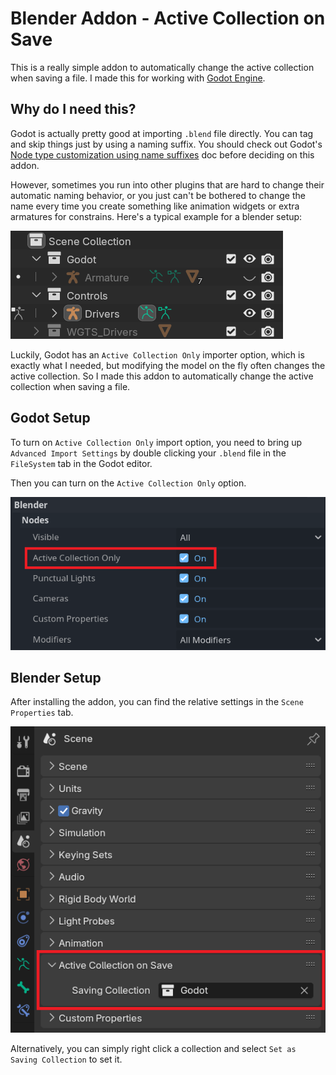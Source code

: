 # Blender Addon - Active Collection on Save

This is a really simple addon to automatically change the active collection when saving a file. I made this for working with [Godot Engine](https://godotengine.org/).

## Why do I need this?

Godot is actually pretty good at importing `.blend` file directly. You can tag and skip things just by using a naming suffix. You should check out Godot's [Node type customization using name suffixes](https://docs.godotengine.org/en/4.3/tutorials/assets_pipeline/importing_3d_scenes/node_type_customization.html) doc before deciding on this addon.

However, sometimes you run into other plugins that are hard to change their automatic naming behavior, or you just can't be bothered to change the name every time you create something like animation widgets or extra armatures for constrains. Here's a typical example for a blender setup:

![Blender Setup](images/blender-outliner.png)

Luckily, Godot has an `Active Collection Only` importer option, which is exactly what I needed, but modifying the model on the fly often changes the active collection. So I made this addon to automatically change the active collection when saving a file.

## Godot Setup

To turn on `Active Collection Only` import option, you need to bring up `Advanced Import Settings` by double clicking your `.blend` file in the `FileSystem` tab in the Godot editor.

Then you can turn on the `Active Collection Only` option.

![Active Collection Only](images/godot-importer.png)

## Blender Setup

After installing the addon, you can find the relative settings in the `Scene Properties` tab.

![Scene Properties](images/blender-properties.png)

Alternatively, you can simply right click a collection and select `Set as Saving Collection` to set it.
